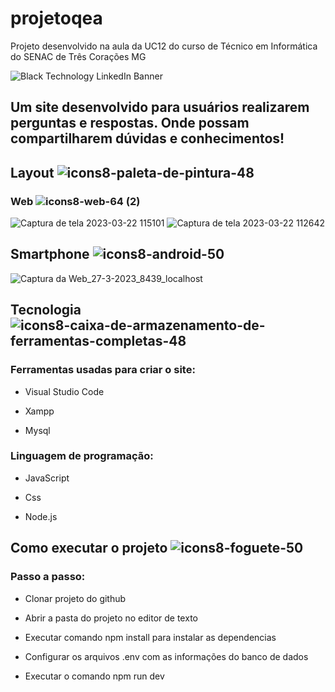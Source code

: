 # projetoqea
Projeto desenvolvido na aula da UC12 do curso de Técnico em Informática do SENAC de Três Corações MG

![Black Technology LinkedIn Banner](https://user-images.githubusercontent.com/111750542/226937781-908b1a6a-e055-4ef4-9d9f-9be04676deac.png)

## Um site desenvolvido para  usuários realizarem perguntas e respostas. Onde possam compartilharem dúvidas e conhecimentos!

## Layout  ![icons8-paleta-de-pintura-48](https://user-images.githubusercontent.com/111750542/226944307-08021828-36fd-45ae-9ece-26a1cee2e9e8.png)
### Web ![icons8-web-64 (2)](https://user-images.githubusercontent.com/111750542/227933730-72b45881-d8d9-4656-bdce-92ca00accadf.png)

![Captura de tela 2023-03-22 115101](https://user-images.githubusercontent.com/111750542/226945742-3c89f72a-b589-47be-a52f-92e75e4bd9e3.png)
![Captura de tela 2023-03-22 112642](https://user-images.githubusercontent.com/111750542/226945768-e88a6dca-6f15-4300-9188-4f9a8057124e.png)

## Smartphone ![icons8-android-50](https://user-images.githubusercontent.com/111750542/227933264-485d51da-95c1-40d0-93e1-1b235dbfc541.png)

![Captura da Web_27-3-2023_8439_localhost](https://user-images.githubusercontent.com/111750542/227932336-8535144c-a54e-4545-8245-6f954314c365.jpeg)


## Tecnologia  ![icons8-caixa-de-armazenamento-de-ferramentas-completas-48](https://user-images.githubusercontent.com/111750542/226946425-f28062f2-f500-41a6-971d-fdd102b90f02.png)
### Ferramentas usadas para criar o site:

- Visual Studio Code

- Xampp

- Mysql

### Linguagem de programação:

- JavaScript

- Css

- Node.js


## Como executar o projeto ![icons8-foguete-50](https://user-images.githubusercontent.com/111750542/226948082-e082c215-ea7f-4e3a-932c-81711590e364.png)

### Passo a passo:

- Clonar projeto do github 

- Abrir a pasta do projeto no editor de texto

- Executar comando npm install para instalar as dependencias

- Configurar os arquivos .env com as informações do banco de dados 

- Executar o comando npm run dev






